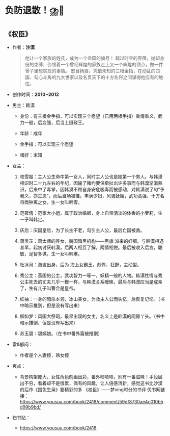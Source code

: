 # 负防退散！⛈️🤢

## 《权臣》

- 作者：**沙漠**
  
    > 他让一个家族的姓氏，成为一个帝国的旗号！
    踏过时空的界限，抛却身份的束缚，引领着一个曾经辉煌的家族走上又一个辉煌的顶点，做一件骨子里想实现的事情。
    怒目扬眉，凭借未知的三根金指，在动乱的四国、勾心斗角的九大世家以及名贯天下的十方名将之间谋得他应有的地位。

- 创作时间：**2010~2012**

- 男主：韩漠

  * 身份：有三根金手指，可以实现三个愿望（已用两根手指）重情重义，武力一般，后变强，后当上摄政王。
  
  * 年龄：成年
  * 金手指：可以实现三个愿望
  * 嗜好：未知

- 女主：

  1. 艳雪姬：主人公生命中第一女人，同时主人公也是她第一个男人。与韩漠相识时二十九左右的年纪，因输了赌约要保牵扯出许多事而与韩漠渐渐熟识，后来中了毒掌，因韩漠不顾自身安危吸毒而被感动，对韩漠说了句“予我义，亦生恩”，而后当场被推。丰满少妇，风骚妩媚，武功高强，十方名将商钟离之女，生一女叫韩雪。

  2. 范筱倩：范家大小姐，属于政治婚姻，身上自带清淡的体香的小萝莉，生一子叫韩定。
  3. 庆后：庆国皇后，为了长生不老，勾引主人公，最后亡国被救。
  4. 萧灵芷：萧太师的养女，魏国暗黑机构——黑旗 派来的奸细。与韩漠相遇甚早，起初讨厌韩漠，后两人相互了解，两情相悦。最后被收入后宫，聪敏，足智多谋，生一女叫韩琳。
  5. 杜冰月：海盗出身，后为 海上女霸王，彪悍，狂野，主动型。
  6. 秀公主：燕国的公主，武功智力一等一，妖精一般的人物。韩漠性情与秀公主死去的丈夫几乎一模一样，与韩漠关系暧昧，最后与韩漠应当是成亲了，生有儿子叫曹合是皇帝。
  7. 红袖：一身的暗杀本领，冰山美女，为救主人公而失忆，后恢复记忆。（书中暗示推到，但是没有写出来）
  8. 柳如梦：风国大祭司，最早出现的女主，名义上是韩漠的同房丫头。（书中暗示推倒，但是没有写出来）
  9. 苏玉碧：碧姨娘。（在书中番外篇被推倒）

- 雷&郁闷：

  * 作者是个人妻控，熟女控

- 爽点：
  
  * 背景构架庞大，女性角色刻画出彩，番外啧啧啧，别有一番滋味！手段层出不穷，看着却不是很累，偶有的风趣，让人倍感清新，感觉这书比沙漠的后作《国色生枭》要精彩的多
  《权臣》——梦xing时分的书评
  优书网链接：https://www.yousuu.com/book/2418/comment/59df8730ae4c010b5d99b9bd/

- 扫书贴：
  
  * <https://www.yousuu.com/book/2418>